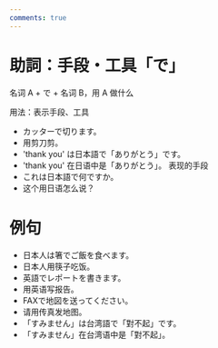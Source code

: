 ```yaml
---
comments: true
---
```


# 助詞：手段・工具「で」

名词 A + で + 名词 B，用 A 做什么

用法：表示手段、工具

- カッターで切ります。
- 用剪刀剪。
- 'thank you' は日本語で「ありがとう」です。
- 'thank you' 在日语中是「ありがとう」。  表现的手段
- これは日本語で何ですか。
- 这个用日语怎么说？

# 例句

- 日本人は箸でご飯を食べます。
- 日本人用筷子吃饭。
- 英語でレポートを書きます。
- 用英语写报告。
- FAXで地図を送ってください。
- 请用传真发地图。
- 「すみません」は台湾語で「對不起」です。
- 「すみません」在台湾语中是「對不起」。
